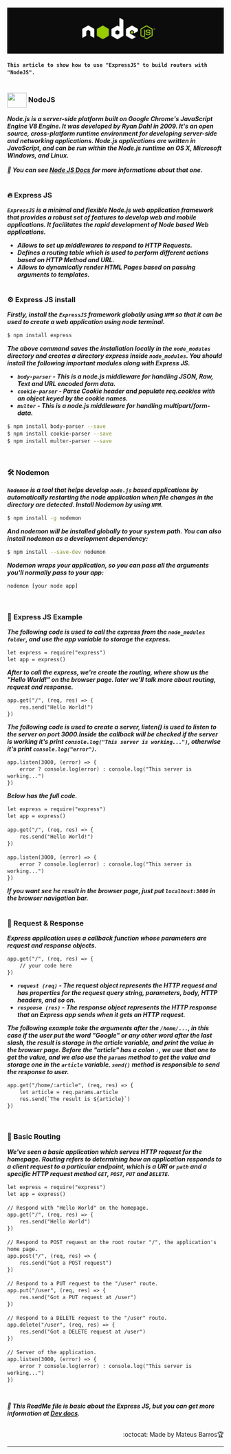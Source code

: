 ![](https://github.com/Mateus20Barros/Express.js/blob/main/assets/nodejs.jpeg) <br>

__``This article to show how to use "ExpressJS" to build routers with "NodeJS".``__ <br><br>

### <img src="https://cdn.jsdelivr.net/gh/devicons/devicon/icons/nodejs/nodejs-original.svg" height="35" width="45" align="center" /> NodeJS <br>

___Node.js is a server-side platform built on Google Chrome's JavaScript Engine V8 Engine. It was developed by Ryan Dahl in 2009.
It's an open source, cross-platform runtime environment for developing server-side and networking applications.
Node.js applications are written in JavaScript, and can be run within the Node.js runtime on OS X, Microsoft Windows, and Linux. <br><br>
📜 You can see [Node JS Docs](https://nodejs.org/en/docs/guides/) for more informations about that one.___ <br><br>


### 🔥 Express JS <br>

___``ExpressJS`` is a minimal and flexible Node.js web application framework that provides a robust set of features to develop web and mobile applications.
It facilitates the rapid development of Node based Web applications.___

* ___Allows to set up middlewares to respond to HTTP Requests.___
* ___Defines a routing table which is used to perform different actions based on HTTP Method and URL.___
* ___Allows to dynamically render HTML Pages based on passing arguments to templates.___ <br><br>

### ⚙️ Express JS install <br>

___Firstly, install the ``ExpressJS`` framework globally using ``NPM`` so that it can be used to create a web application using node terminal.___

```bash
$ npm install express
```

___The above command saves the installation locally in the ``node_modules`` directory and creates a directory express inside ``node_modules``.
You should install the following important modules along with Express JS.___

* ___``body-parser`` - This is a node.js middleware for handling JSON, Raw, Text and URL encoded form data.___
* ___``cookie-parser`` - Parse Cookie header and populate req.cookies with an object keyed by the cookie names.___
* ___``multer`` - This is a node.js middleware for handling multipart/form-data.___

```bash
$ npm install body-parser --save
$ npm install cookie-parser --save
$ npm install multer-parser --save
```
<br>

### 🛠️ Nodemon

___``Nodemon`` is a tool that helps develop ``node.js`` based applications by automatically restarting the node application when file changes in the directory are detected.
Install Nodemon by using ``NPM``.___

```bash
$ npm install -g nodemon
```

___And nodemon will be installed globally to your system path. You can also install nodemon as a development dependency:___

```bash
$ npm install --save-dev nodemon
```

___Nodemon wraps your application, so you can pass all the arguments you'll normally pass to your app:___

```bash 
nodemon [your node app]
```
<br>

### 🚀 Express JS Example <br>

___The following code is used to call the express from the ``node_modules folder``, and use the app variable to storage the express.___

```JS
let express = require("express")
let app = express()
```

___After to call the express, we're create the routing, where show us the "Hello World!" on the browser page. later we'll talk more about routing, request and response.___

```JS
app.get("/", (req, res) => {
    res.send("Hello World!")
})
```

___The following code is used to create a server, listen() is used to listen to the server on port 3000.Inside the callback will be checked if the server is working it's print ``console.log("This server is working...")``, otherwise it's print ``console.log("error")``.___

```JS
app.listen(3000, (error) => {
    error ? console.log(error) : console.log("This server is working...")
})
```

___Below has the full code.___

```JS
let express = require("express")
let app = express()

app.get("/", (req, res) => {
    res.send("Hello World!")
})

app.listen(3000, (error) => {
    error ? console.log(error) : console.log("This server is working...")
})
```

___If you want see he result in the browser page, just put ``localhost:3000`` in the browser navigation bar.___ <br><br>

### 🎲 Request & Response <br>

___Express application uses a callback function whose parameters are request and response objects.___

```JS
app.get("/", (req, res) => {
    // your code here
})
```

* ___``request (req)`` - The request object represents the HTTP request and has properties for the request query string, parameters, body, HTTP headers, and so on.___
* ___``response (res)`` - The response object represents the HTTP response that an Express app sends when it gets an HTTP request.___


___The following example take the arguments after the ``/home/...``, in this case if the user put the word "Google" or any other word after the last slash, the result is storage in the article variable, and print the value in the browser page. Before the "article" has a colon ``:``, we use that one to get the value, and we also use the ``params`` method to get the value and storage one in the ``article`` variable. ``send()`` method is responsible to send the response to user.___

```JS
app.get("/home/:article", (req, res) => {
    let article = req.params.article
    res.send(`The result is ${article}`)
})
```
<br>

### 🧭 Basic Routing <br>

___We've seen a basic application which serves HTTP request for the homepage. Routing refers to determining how an application responds to a client request to a particular endpoint, which is a URI or ``path`` and a specific HTTP request method ``GET``, ``POST``, ``PUT`` and ``DELETE``.___

```JS
let express = require("express")
let app = express()

// Respond with "Hello World" on the homepage.
app.get("/", (req, res) => {
    res.send("Hello World")
})

// Respond to POST request on the root router "/", the application's home page.
app.post("/", (req, res) => {
    res.send("Got a POST request")
})

// Respond to a PUT request to the "/user" route.
app.put("/user", (req, res) => {
    res.send("Got a PUT request at /user")
})

// Respond to a DELETE request to the "/user" route.
app.delete("/user", (req, res) => {
    res.send("Got a DELETE request at /user")
})

// Server of the application.
app.listen(3000, (error) => {
    error ? console.log(error) : console.log("This server is working...")
})
```
<br>

___🎯 This ReadMe file is basic about the Express JS, but you can get more information at [Dev docs](https://devdocs.io/express/).___

<br>

<div align="right">
    :octocat: Made by Mateus Barros🏆

</div>
  
---
